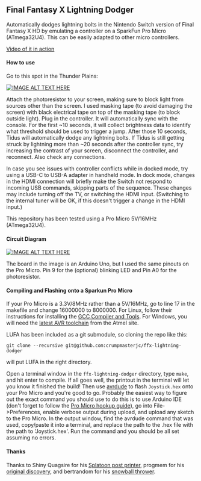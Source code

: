 ## Final Fantasy X Lightning Dodger

Automatically dodges lightning bolts in the Nintendo Switch version of Final Fantasy X HD by emulating a controller on a SparkFun Pro Micro (ATmega32U4). This can be easily adapted to other micro controllers.

[Video of it in action](https://streamable.com/e/9tc3zi)

#### How to use

Go to this spot in the Thunder Plains:

[![IMAGE ALT TEXT HERE](https://i.imgur.com/bxcSTej.jpg)](https://i.imgur.com/bxcSTej.jpg)

Attach the photoresistor to your screen, making sure to block light from sources other than the screen. I used masking tape (to avoid damaging the screen) with black electrical tape on top of the masking tape (to block outside light). Plug in the controller. It will automatically sync with the console. For the first ~10 seconds, it will collect brightness data to identify what threshold should be used to trigger a jump. After those 10 seconds, Tidus will automatically dodge any lightning bolts. If Tidus is still getting struck by lightning more than ~20 seconds after the controller sync, try increasing the contrast of your screen, disconnect the controller, and reconnect. Also check any connections.

In case you see issues with controller conflicts while in docked mode, try using a USB-C to USB-A adapter in handheld mode. In dock mode, changes in the HDMI connection will briefly make the Switch not respond to incoming USB commands, skipping parts of the sequence. These changes may include turning off the TV, or switching the HDMI input. (Switching to the internal tuner will be OK, if this doesn't trigger a change in the HDMI input.)

This repository has been tested using a Pro Micro 5V/16MHz (ATmega32U4).

#### Circuit Diagram

[![IMAGE ALT TEXT HERE](http://www.ardumotive.com/uploads/1/2/7/2/12726513/340563521_orig.jpg)](http://www.ardumotive.com/uploads/1/2/7/2/12726513/340563521_orig.jpg)

The board in the image is an Arduino Uno, but I used the same pinouts on the Pro Micro. Pin 9 for the (optional) blinking LED and Pin A0 for the photoresistor.

#### Compiling and Flashing onto a Sparkun Pro Micro

If your Pro Micro is a 3.3V/8MHz rather than a 5V/16MHz, go to line 17 in the makefile and change 16000000 to 8000000. For Linux, follow their instructions for installing the [GCC Compiler and Tools](https://www.pjrc.com/teensy/gcc.html). For Windows, you will need the [latest AVR toolchain](http://www.atmel.com/tools/atmelavrtoolchainforwindows.aspx) from the Atmel site.

LUFA has been included as a git submodule, so cloning the repo like this:

```
git clone --recursive git@github.com:crumpmasterjc/ffx-lightning-dodger
```

will put LUFA in the right directory.

Open a terminal window in the `ffx-lightning-dodger` directory, type `make`, and hit enter to compile. If all goes well, the printout in the terminal will let you know it finished the build! Then use [avrdude](https://www.nongnu.org/avrdude/user-manual/avrdude.html) to flash `Joystick.hex` onto your Pro Micro and you're good to go. Probably the easiest way to figure out the exact command you should use to do this is to use Arduino IDE (don't forget to follow the [Pro Micro hookup guide](https://learn.sparkfun.com/tutorials/pro-micro--fio-v3-hookup-guide)), go into File->Preferences, enable verbose output during upload, and upload any sketch to the Pro Micro. In the output window, find the avrdude command that was used, copy/paste it into a terminal, and replace the path to the .hex file with the path to 'Joystick.hex'. Run the command and you should be all set assuming no errors.

#### Thanks

Thanks to Shiny Quagsire for his [Splatoon post printer](https://github.com/shinyquagsire23/Switch-Fightstick), progmem for his [original discovery](https://github.com/progmem/Switch-Fightstick), and bertrandom for his [snowball thrower](https://github.com/bertrandom/snowball-thrower).
